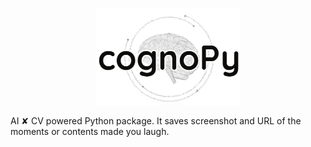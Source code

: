 <p align="center">
  <a href="https://github.com/qxresearchx">
    <img src="https://github.com/xiaowuc2/xiaowuc2/blob/master/source/cogno/cog2.png" alt="Logo" width="231" length="162" >
  </a>
</p>

AI ✘ CV powered Python package. It saves screenshot and URL of the moments or contents made you laugh.
